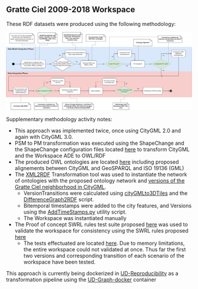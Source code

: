 ## Gratte Ciel 2009-2018 Workspace

These RDF datasets were produced using the following methodology:

![UD-Graph+Workspace Methodology](./methodology.png)

Supplementary methodology activity notes:
- This approach was implemented twice, once using CityGML 2.0 and again with CityGML 3.0.
- PSM to PM transformation was executed using the ShapeChange and the ShapeChange configuration files located [here](../../Transformations/ShapeChange/) to transform CityGML and the Workspace ADE to OWL/RDF
- The produced OWL ontologies are located [here](../../Ontologies/) including proposed alignements between CityGML and GeoSPARQL and ISO 19136 (GML)
- The [XML2RDF](../../Transformations/XML-to-RDF/) Transformation tool was used to instantiate the network of ontologies with the proposed ontology network and [versions of the Gratte Ciel neighborhood in CityGML](https://partage.liris.cnrs.fr/index.php/s/jArrjsJxzsC5YAg).
  - VersionTransitions were calculated using [cityGMLto3DTiles](https://github.com/VCityTeam/cityGMLto3DTiles) and the [DifferenceGraph2RDF](../../Transformations/DifferenceGraph-to-CityGML3/) script.
  - Bitemporal timestamps were added to the city features, and Versions using the [AddTimeStamps.py](../../Transformations/utilities/AddTimeStamps.py) utility script.
  - The Workspace was instantiated manually
- The Proof of concept SWRL rules test suite proposed [here](../../rules/) was used to validate the workspace for consistency using the SWRL rules proposed [here](../../rules/rules.json)
  - The tests effectuated are located [here](../../rules/tests.json). Due to memory limitations, the entire workspace could not validated at once. Thus far the first two versions and corresponding transition of each scenario of the workspace have been tested.

This approach is currently being dockerized in [UD-Reproducibility](https://github.com/VCityTeam/UD-Reproducibility) as a transformation pipeline using the [UD-Graph-docker](https://github.com/VCityTeam/UD-Graph-docker) container